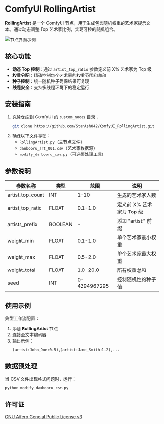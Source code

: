 # ComfyUI RollingArtist

**RollingArtist** 是一个 ComfyUI 节点，用于生成包含随机权重的艺术家提示文本。通过动态调整 Top 艺术家比例，实现可控的随机组合。

![节点界面示例](https://github.com/user-attachments/assets/486388c7-4a7c-418c-8429-f554b56446db)

## 核心功能

- **动态 Top 控制**：通过 `artist_top_ratio` 参数定义前 X% 艺术家为 Top 级
- **权重分配**：精确控制每个艺术家的权重范围和总和
- **种子控制**：统一随机种子确保结果可复现
- **线程安全**：支持多线程环境下的稳定运行

## 安装指南

1. 克隆仓库到 ComfyUI 的 `custom_nodes` 目录：
   ```bash
   git clone https://github.com/StarAsh042/ComfyUI_RollingArtist.git
   ```
2. 确保以下文件存在：
   - `RollingArtist.py`（主节点文件）
   - `danbooru_art_001.csv`（艺术家数据源）
   - `modify_danbooru_csv.py`（可选预处理工具）

## 参数说明

| 参数名称           | 类型    | 范围         | 说明                          |
|--------------------|---------|--------------|-------------------------------|
| artist_top_count   | INT     | 1-10         | 生成的艺术家人数              |
| artist_top_ratio   | FLOAT   | 0.1-1.0      | 定义前 X% 艺术家为 Top 级     |
| artists_prefix     | BOOLEAN | -            | 添加 "artist:" 前缀           |
| weight_min         | FLOAT   | 0.1-1.0      | 单个艺术家最小权重            |
| weight_max         | FLOAT   | 0.5-2.0      | 单个艺术家最大权重            |
| weight_total       | FLOAT   | 1.0-20.0     | 所有权重总和                  |
| seed               | INT     | 0-4294967295 | 控制随机性的种子值            |

## 使用示例

典型工作流配置：
1. 添加 **RollingArtist** 节点
2. 连接至文本编码器
3. 输出示例：
   ```
   (artist:John_Doe:0.5),(artist:Jane_Smith:1.2),...
   ```

## 数据预处理
当 CSV 文件出现格式问题时，运行：
```bash
python modify_danbooru_csv.py
```

## 许可证
[GNU Affero General Public License v3](LICENSE)
